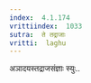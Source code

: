 ```yaml
---
index:  4.1.174
vrittiindex:  1033
sutra:  ते तद्राजाः
vritti:  laghu 
---
```


अञादयस्तद्राजसंज्ञाः स्युः..

